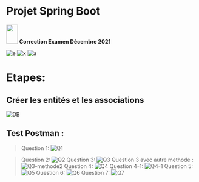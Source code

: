 # Projet Spring Boot
<img src="https://raw.githubusercontent.com/iampavangandhi/iampavangandhi/master/gifs/Hi.gif" width="30px" height="50px">
  <strong> Correction Examen Décembre 2021</strong> 

![e](https://user-images.githubusercontent.com/61566287/202121241-10b93f97-49ad-4d91-b378-d3e121322613.PNG)
![x](https://user-images.githubusercontent.com/61566287/202121608-5d480a6d-f791-45e7-bbe0-e173a1b80fec.PNG)
![a](https://user-images.githubusercontent.com/61566287/202121668-b9bc00e1-0ede-45e9-b490-a06276b62171.PNG)

# Etapes:

## Créer les entités et les associations 
![DB](https://user-images.githubusercontent.com/61566287/202124081-7295354c-b9c9-48b7-99ff-a1ec700a0632.png)

## Test Postman :
>Question 1:
![Q1](https://user-images.githubusercontent.com/61566287/202779508-a48765e8-23ad-4129-b205-380ba3a68637.png)

>Question 2:
![Q2](https://user-images.githubusercontent.com/61566287/202779710-9ecc9d16-c3e1-4d1b-83da-6d7fc6905e1d.png)
>Question 3:
![Q3](https://user-images.githubusercontent.com/61566287/202779812-4bc44e5d-cef6-45b7-8975-ebcfa9995fbb.png)
>Question 3 avec autre methode :
![Q3-methode2](https://user-images.githubusercontent.com/61566287/202779900-cd2626b6-7381-421c-95c8-f3ef69c634a6.png)
>Question 4:
![Q4](https://user-images.githubusercontent.com/61566287/202780032-55384b21-52cf-4364-8c80-139d12b49483.png)
>Question 4-1:
![Q4-1](https://user-images.githubusercontent.com/61566287/202780108-44a682bc-ac4d-4ce1-97c6-a0339ef94c25.png)
>Question 5:
![Q5](https://user-images.githubusercontent.com/61566287/202780181-3f1bb272-cfd2-4a22-af9b-88f4ea08b696.png)
>Question 6:
![Q6](https://user-images.githubusercontent.com/61566287/202780252-1a532c10-cc83-4cdc-9677-a978e942b430.png)
>Question 7:
![Q7](https://user-images.githubusercontent.com/61566287/202780341-94b1c157-27ac-45d0-8f72-2a80c0219ddb.png)














